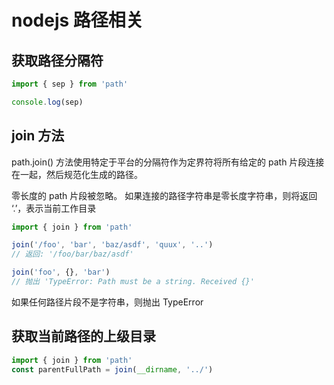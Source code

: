 # nodejs 路径相关

## 获取路径分隔符

```js
import { sep } from 'path'

console.log(sep)
```

## join 方法

path.join() 方法使用特定于平台的分隔符作为定界符将所有给定的 path 片段连接在一起，然后规范化生成的路径。

零长度的 path 片段被忽略。 如果连接的路径字符串是零长度字符串，则将返回 ‘.’，表示当前工作目录

```js
import { join } from 'path'

join('/foo', 'bar', 'baz/asdf', 'quux', '..')
// 返回: '/foo/bar/baz/asdf'

join('foo', {}, 'bar')
// 抛出 'TypeError: Path must be a string. Received {}'
```

如果任何路径片段不是字符串，则抛出 TypeError

## 获取当前路径的上级目录

```js
import { join } from 'path'
const parentFullPath = join(__dirname, '../')
```
